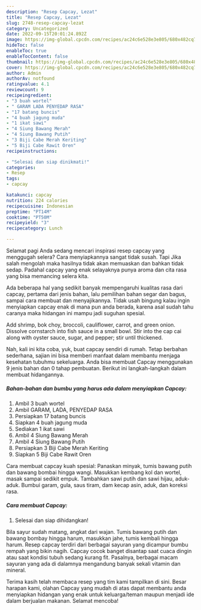 ```yaml
---
description: "Resep Capcay, Lezat"
title: "Resep Capcay, Lezat"
slug: 2748-resep-capcay-lezat
category: Uncategorized
date: 2022-09-15T20:01:24.892Z
image: https://img-global.cpcdn.com/recipes/ac24c6e528e3e805/680x482cq70/capcay-foto-resep-utama.jpg
hideToc: false
enableToc: true
enableTocContent: false
thumbnail: https://img-global.cpcdn.com/recipes/ac24c6e528e3e805/680x482cq70/capcay-foto-resep-utama.jpg
cover: https://img-global.cpcdn.com/recipes/ac24c6e528e3e805/680x482cq70/capcay-foto-resep-utama.jpg
author: Admin
authorAv: notfound
ratingvalue: 4.1
reviewcount: 9
recipeingredient:
- "3 buah wortel"
- " GARAM LADA PENYEDAP RASA"
- "17 batang buncis"
- "4 buah jagung muda"
- "1 ikat sawi"
- "4 Siung Bawang Merah"
- "4 Siung Bawang Putih"
- "3 Biji Cabe Merah Keriting"
- "5 Biji Cabe Rawit Oren"
recipeinstructions:

- "Selesai dan siap dinikmati!"
categories:
- Resep
tags:
- capcay

katakunci: capcay 
nutrition: 224 calories
recipecuisine: Indonesian
preptime: "PT14M"
cooktime: "PT50M"
recipeyield: "3"
recipecategory: Lunch

---
```



Selamat pagi Anda sedang mencari inspirasi resep capcay yang menggugah selera? Cara menyiapkannya sangat tidak susah. Tapi Jika salah mengolah maka hasilnya tidak akan memuaskan dan bahkan tidak sedap. Padahal capcay yang enak selayaknya punya aroma dan cita rasa yang bisa memancing selera kita.


Ada beberapa hal yang sedikit banyak mempengaruhi kualitas rasa dari capcay, pertama dari jenis bahan, lalu pemilihan bahan segar dan bagus, sampai cara membuat dan menyajikannya. Tidak usah bingung kalau ingin menyiapkan capcay enak di mana pun anda berada, karena asal sudah tahu caranya maka hidangan ini mampu jadi suguhan spesial.

Add shrimp, bok choy, broccoli, cauliflower, carrot, and green onion. Dissolve cornstarch into fish sauce in a small bowl. Stir into the cap cai along with oyster sauce, sugar, and pepper; stir until thickened.


Nah, kali ini kita coba, yuk, buat capcay sendiri di rumah. Tetap berbahan sederhana, sajian ini bisa memberi manfaat dalam membantu menjaga kesehatan tubuhmu sekeluarga. Anda bisa membuat Capcay menggunakan 9 jenis bahan dan 0 tahap pembuatan. Berikut ini langkah-langkah dalam membuat hidangannya.

<!--inarticleads1-->

##### Bahan-bahan dan bumbu yang harus ada dalam menyiapkan Capcay:

1. Ambil 3 buah wortel
1. Ambil  GARAM, LADA, PENYEDAP RASA
1. Persiapkan 17 batang buncis
1. Siapkan 4 buah jagung muda
1. Sediakan 1 ikat sawi
1. Ambil 4 Siung Bawang Merah
1. Ambil 4 Siung Bawang Putih
1. Persiapkan 3 Biji Cabe Merah Keriting
1. Siapkan 5 Biji Cabe Rawit Oren


Cara membuat capcay kuah spesial: Panaskan minyak, tumis bawang putih dan bawang bombai hingga wangi. Masukkan kembang kol dan wortel, masak sampai sedikit empuk. Tambahkan sawi putih dan sawi hijau, aduk-aduk. Bumbui garam, gula, saus tiram, dam kecap asin, aduk, dan koreksi rasa. 

<!--inarticleads2-->

##### Cara membuat Capcay:


1. Selesai dan siap dihidangkan!

Bila sayur sudah matang, angkat dari wajan. Tumis bawang putih dan bawang bombay hingga harum, masukkan jahe, tumis kembali hingga harum. Resep capcay terdiri dari berbagai sayuran yang dicampur bumbu rempah yang bikin nagih. Capcay cocok banget disantap saat cuaca dingin atau saat kondisi tubuh sedang kurang fit. Pasalnya, berbagai macam sayuran yang ada di dalamnya mengandung banyak sekali vitamin dan mineral. 

Terima kasih telah membaca resep yang tim kami tampilkan di sini. Besar harapan kami, olahan Capcay yang mudah di atas dapat membantu anda menyiapkan hidangan yang enak untuk keluarga/teman maupun menjadi ide dalam berjualan makanan. Selamat mencoba!
